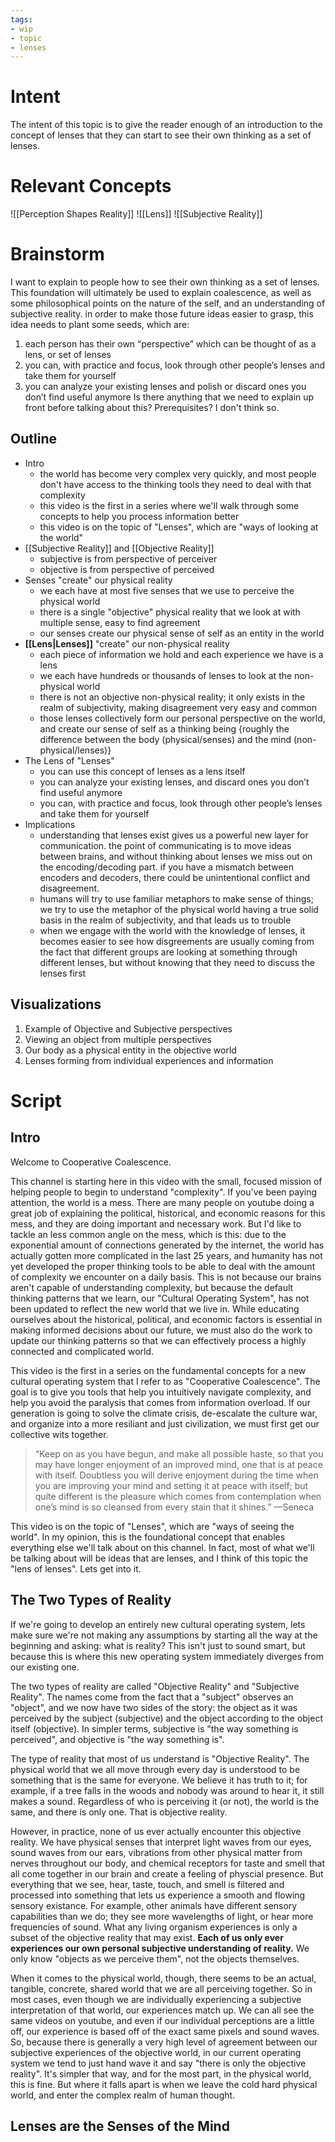 ```yaml
---
tags:
- wip
- topic
- lenses
---
```


# Intent
The intent of this topic is to give the reader enough of an introduction to the concept of lenses that they can start to see their own thinking as a set of lenses.

# Relevant Concepts
![[Perception Shapes Reality]]
![[Lens]]
![[Subjective Reality]]

# Brainstorm
I want to explain to people how to see their own thinking as a set of lenses. This foundation will ultimately be used to explain coalescence, as well as some philosophical points on the nature of the self, and an understanding of subjective reality. in order to make those future ideas easier to grasp, this idea needs to plant some seeds, which are:
1) each person has their own “perspective” which can be thought of as a lens, or set of lenses
2) you can, with practice and focus, look through other people’s lenses and take them for yourself
3) you can analyze your existing lenses and polish or discard ones you don’t find useful anymore
Is there anything that we need to explain up front before talking about this? Prerequisites? I don't think so.

## Outline
- Intro
	- the world has become very complex very quickly, and most people don't have access to the thinking tools they need to deal with that complexity
	- this video is the first in a series where we'll walk through some concepts to help you process information better
	- this video is on the topic of "Lenses", which are "ways of looking at the world"
- [[Subjective Reality]] and [[Objective Reality]]
	- subjective is from perspective of perceiver
	- objective is from perspective of perceived
- Senses "create" our physical reality
	- we each have at most five senses that we use to perceive the physical world
	- there is a single "objective" physical reality that we look at with multiple sense, easy to find agreement
	- our senses create our physical sense of self as an entity in the world
- **[[Lens|Lenses]]** "create" our non-physical reality
	- each piece of information we hold and each experience we have is a lens
	- we each have hundreds or thousands of lenses to look at the non-physical world
	- there is not an objective non-physical reality; it only exists in the realm of subjectivity, making disagreement very easy and common
	- those lenses collectively form our personal perspective on the world, and create our sense of self as a thinking being {roughly the difference between the body (physical/senses) and the mind (non-physical/lenses)}
- The Lens of "Lenses"
	- you can use this concept of lenses as a lens itself
	- you can analyze your existing lenses, and discard ones you don’t find useful anymore
	- you can, with practice and focus, look through other people’s lenses and take them for yourself
- Implications
	- understanding that lenses exist gives us a powerful new layer for communication. the point of communicating is to move ideas between brains, and without thinking about lenses we miss out on the encoding/decoding part. if you have a mismatch between encoders and decoders, there could be unintentional conflict and disagreement.
	- humans will try to use familiar metaphors to make sense of things; we try to use the metaphor of the physical world having a true solid basis in the realm of subjectivity, and that leads us to trouble
	- when we engage with the world with the knowledge of lenses, it becomes easier to see how disgreements are usually coming from the fact that different groups are looking at something through different lenses, but without knowing that they need to discuss the lenses first

## Visualizations
1) Example of Objective and Subjective perspectives
2) Viewing an object from multiple perspectives
3) Our body as a physical entity in the objective world
4) Lenses forming from individual experiences and information

# Script

## Intro
Welcome to Cooperative Coalescence.

This channel is starting here in this video with the small, focused mission of helping people to begin to understand "complexity". If you've been paying attention, the world is a mess. There are many people on youtube doing a great job of explaining the political, historical, and economic reasons for this mess, and they are doing important and necessary work. But I'd like to tackle an less common angle on the mess, which is this: due to the exponential amount of connections generated by the internet, the world has actually gotten more complicated in the last 25 years, and humanity has not yet developed the proper thinking tools to be able to deal with the amount of complexity we encounter on a daily basis. This is not because our brains aren't capable of understanding complexity, but because the default thinking patterns that we learn, our "Cultural Operating System", has not been updated to reflect the new world that we live in. While educating ourselves about the historical, political, and economic factors is essential in making informed decisions about our future, we must also do the work to update our thinking patterns so that we can effectively process a highly connected and complicated world.

This video is the first in a series on the fundamental concepts for a new cultural operating system that I refer to as "Cooperative Coalescence". The goal is to give you tools that help you intuitively navigate complexity, and help you avoid the paralysis that comes from information overload. If our generation is going to solve the climate crisis, de-escalate the culture war, and organize into a more resiliant and just civilization, we must first get our collective wits together.

> “Keep on as you have begun, and make all possible haste, so that you may have longer enjoyment of an improved mind, one that is at peace with itself. Doubtless you will derive enjoyment during the time when you are improving your mind and setting it at peace with itself; but quite different is the pleasure which comes from contemplation when one’s mind is so cleansed from every stain that it shines.” —Seneca

This video is on the topic of "Lenses", which are "ways of seeing the world". In my opinion, this is the foundational concept that enables everything else we'll talk about on this channel. In fact, most of what we'll be talking about will be ideas that are lenses, and I think of this topic the "lens of lenses". Lets get into it.

## The Two Types of Reality
If we're going to develop an entirely new cultural operating system, lets make sure we're not making any assumptions by starting all the way at the beginning and asking: what is reality? This isn't just to sound smart, but because this is where this new operating system immediately diverges from our existing one.

The two types of reality are called "Objective Reality" and "Subjective Reality". The names come from the fact that a "subject" observes an "object", and we now have two sides of the story: the object as it was perceived by the subject (subjective) and the object according to the object itself (objective). In simpler terms, subjective is "the way something is perceived", and objective is "the way something is".

The type of reality that most of us understand is "Objective Reality". The physical world that we all move through every day is understood to be something that is the same for everyone. We believe it has truth to it; for example, if a tree falls in the woods and nobody was around to hear it, it still makes a sound. Regardless of who is perceiving it (or not), the world is the same, and there is only one. That is objective reality.

However, in practice, none of us ever actually encounter this objective reality. We have physical senses that interpret light waves from our eyes, sound waves from our ears, vibrations from other physical matter from nerves throughout our body, and chemical receptors for taste and smell that all come together in our brain and create a feeling of physcial presence. But everything that we see, hear, taste, touch, and smell is filtered and processed into something that lets us experience a smooth and flowing sensory existance. For example, other animals have different sensory capabilities than we do; they see more wavelengths of light, or hear more frequencies of sound. What any living organism experiences is only a subset of the objective reality that may exist. **Each of us only ever experiences our own personal subjective understanding of reality.** We only know "objects as we perceive them", not the objects themselves.

When it comes to the physical world, though, there seems to be an actual, tangible, concrete, shared world that we are all perceiving together. So in most cases, even though we are individually experiencing a subjective interpretation of that world, our experiences match up. We can all see the same videos on youtube, and even if our individual perceptions are a little off, our experience is based off of the exact same pixels and sound waves. So, because there is generally a very high level of agreement between our subjective experiences of the objective world, in our current operating system we tend to just hand wave it and say "there is only the objective reality". It's simpler that way, and for the most part, in the physical world, this is fine. But where it falls apart is when we leave the cold hard physical world, and enter the complex realm of human thought.

## Lenses are the Senses of the Mind
